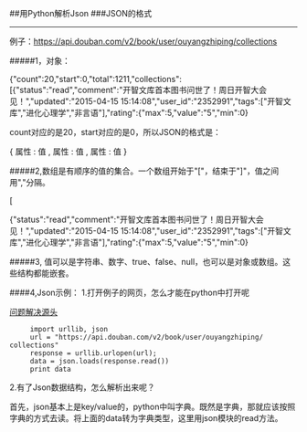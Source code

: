 ##用Python解析Json
###JSON的格式
***
例子：https://api.douban.com/v2/book/user/ouyangzhiping/collections


#####1，对象：

{"count":20,"start":0,"total":1211,"collections":[{"status":"read","comment":"开智文库首本图书问世了！周日开智大会见！","updated":"2015-04-15 15:14:08","user_id":"2352991","tags":["开智文库","进化心理学","非言语"],"rating":{"max":5,"value":"5","min":0}

count对应的是20，start对应的是0，所以JSON的格式是：

{ 属性 : 值 , 属性 : 值 , 属性 : 值 }

#####2,数组是有顺序的值的集合。一个数组开始于"["，结束于"]"，值之间用","分隔。

[

{"status":"read","comment":"开智文库首本图书问世了！周日开智大会见！","updated":"2015-04-15 15:14:08","user_id":"2352991","tags":["开智文库","进化心理学","非言语"],"rating":{"max":5,"value":"5","min":0}


#####3, 值可以是字符串、数字、true、false、null，也可以是对象或数组。这些结构都能嵌套。

####4,Json示例：
1.打开例子的网页，怎么才能在python中打开呢

[问题解决源头](http://stackoverflow.com/questions/13921910/python-urllib2-receive-json-response-from-url)

         import urllib, json
         url = "https://api.douban.com/v2/book/user/ouyangzhiping/  collections"
         response = urllib.urlopen(url);
         data = json.loads(response.read())
         print data
         
2.有了Json数据结构，怎么解析出来呢？

首先，json基本上是key/value的，python中叫字典。既然是字典，那就应该按照字典的方式去读。将上面的data转为字典类型，这里用json模块的read方法。
